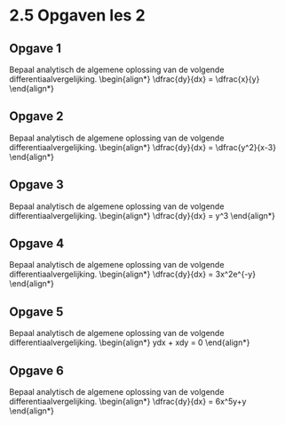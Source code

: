 # 2.5 Opgaven les 2

## Opgave 1

Bepaal analytisch de algemene oplossing van de volgende differentiaalvergelijking.
\begin{align*}
 \dfrac{dy}{dx} = \dfrac{x}{y}
\end{align*}

## Opgave 2

Bepaal analytisch de algemene oplossing van de volgende differentiaalvergelijking.
\begin{align*}
 \dfrac{dy}{dx} = \dfrac{y^2}{x-3}
\end{align*}

## Opgave 3

Bepaal analytisch de algemene oplossing van de volgende differentiaalvergelijking.
\begin{align*}
 \dfrac{dy}{dx} = y^3
\end{align*}

## Opgave 4

Bepaal analytisch de algemene oplossing van de volgende differentiaalvergelijking.
\begin{align*}
 \dfrac{dy}{dx} = 3x^2e^{-y}
\end{align*}

## Opgave 5

Bepaal analytisch de algemene oplossing van de volgende differentiaalvergelijking.
\begin{align*}
 ydx + xdy = 0
\end{align*}

## Opgave 6

Bepaal analytisch de algemene oplossing van de volgende differentiaalvergelijking.
\begin{align*}
 \dfrac{dy}{dx} = 6x^5y+y
\end{align*}

